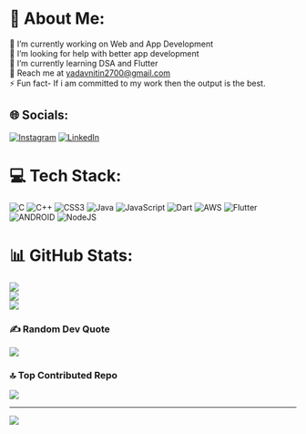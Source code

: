 # 💫 About Me:
🔭 I’m currently working on Web and App Development<br>🤝 I’m looking for help with better app development<br>🌱 I’m currently learning DSA and Flutter<br>💬 Reach me at yadavnitin2700@gmail.com<br>⚡ Fun fact- If i am committed to my work then the output is the best.


## 🌐 Socials:
[![Instagram](https://img.shields.io/badge/Instagram-%23E4405F.svg?logo=Instagram&logoColor=white)](https://instagram.com/nitin_rao_0904) [![LinkedIn](https://img.shields.io/badge/LinkedIn-%230077B5.svg?logo=linkedin&logoColor=white)](https://linkedin.com/in/https://www.linkedin.com/in/nitin-kumar-7a3702210) 

# 💻 Tech Stack:
![C](https://img.shields.io/badge/c-%2300599C.svg?style=for-the-badge&logo=c&logoColor=white) ![C++](https://img.shields.io/badge/c++-%2300599C.svg?style=for-the-badge&logo=c%2B%2B&logoColor=white) ![CSS3](https://img.shields.io/badge/css3-%231572B6.svg?style=for-the-badge&logo=css3&logoColor=white) ![Java](https://img.shields.io/badge/java-%23ED8B00.svg?style=for-the-badge&logo=java&logoColor=white) ![JavaScript](https://img.shields.io/badge/javascript-%23323330.svg?style=for-the-badge&logo=javascript&logoColor=%23F7DF1E) ![Dart](https://img.shields.io/badge/dart-%230175C2.svg?style=for-the-badge&logo=dart&logoColor=white) ![AWS](https://img.shields.io/badge/AWS-%23FF9900.svg?style=for-the-badge&logo=amazon-aws&logoColor=white) ![Flutter](https://img.shields.io/badge/Flutter-%2302569B.svg?style=for-the-badge&logo=Flutter&logoColor=white) ![ANDROID](https://img.shields.io/badge/android-%2320232a.svg?style=for-the-badge&logo=android&logoColor=%a4c639) ![NodeJS](https://img.shields.io/badge/node.js-6DA55F?style=for-the-badge&logo=node.js&logoColor=white)
# 📊 GitHub Stats:
![](https://github-readme-stats.vercel.app/api?username=Nitin0100&theme=merko&hide_border=false&include_all_commits=true&count_private=true)<br/>
![](https://github-readme-streak-stats.herokuapp.com/?user=Nitin0100&theme=merko&hide_border=false)<br/>
![](https://github-readme-stats.vercel.app/api/top-langs/?username=Nitin0100&theme=merko&hide_border=false&include_all_commits=true&count_private=true&layout=compact)

### ✍️ Random Dev Quote
![](https://quotes-github-readme.vercel.app/api?type=horizontal&theme=radical)

### 🔝 Top Contributed Repo
![](https://github-contributor-stats.vercel.app/api?username=Nitin0100&limit=5&theme=dark&combine_all_yearly_contributions=true)

---
[![](https://visitcount.itsvg.in/api?id=Nitin0100&icon=0&color=0)](https://visitcount.itsvg.in)

<!-- Proudly created with GPRM ( https://gprm.itsvg.in ) -->
